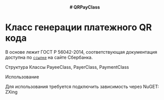 <h4 align="center">
  # QRPayClass
</h4>


# Класс генерации платежного QR кода
В основе лежит ГОСТ Р 56042-2014, соответствующая документация доступна по [`ссылке`](https://www.sberbank.ru/common/img/uploaded/files/shtrih-kod-standart.pdf) на сайте Сбербанка.

Структура
Классы PayeeClass, PayerClass, PaymentClass


Использование

Для использования требуется подключить зависимость через NuGET: ZXing
